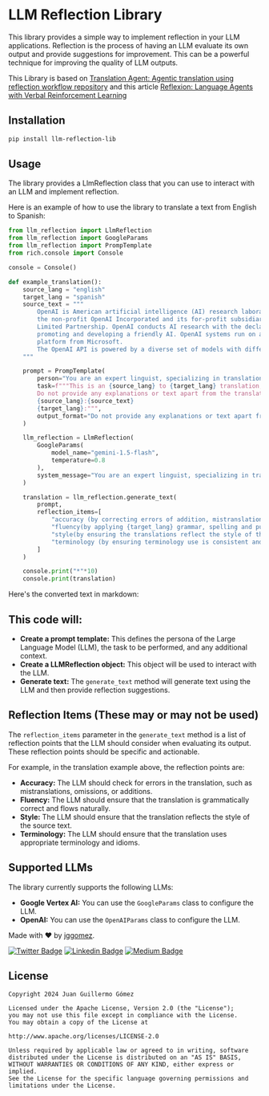# LLM Reflection Library

This library provides a simple way to implement reflection in your LLM applications. Reflection is the process of having an LLM evaluate its own output and provide suggestions for improvement. This can be a powerful technique for improving the quality of LLM outputs.

This Library is based on [Translation Agent: Agentic translation using reflection workflow repository](https://github.com/andrewyng/translation-agent) and this article [Reflexion: Language Agents with Verbal Reinforcement Learning](https://arxiv.org/pdf/2303.11366)

## Installation

```bash
pip install llm-reflection-lib
```

## Usage
The library provides a LlmReflection class that you can use to interact with an LLM and implement reflection.

Here is an example of how to use the library to translate a text from English to Spanish:

```python
from llm_reflection import LlmReflection
from llm_reflection import GoogleParams
from llm_reflection import PrompTemplate
from rich.console import Console

console = Console()

def example_translation():
    source_lang = "english"
    target_lang = "spanish"
    source_text = """
        OpenAI is American artificial intelligence (AI) research laboratory consisting of
        the non-profit OpenAI Incorporated and its for-profit subsidiary corporation OpenAI
        Limited Partnership. OpenAI conducts AI research with the declared intention of
        promoting and developing a friendly AI. OpenAI systems run on an Azure-based supercomputing
        platform from Microsoft.
        The OpenAI API is powered by a diverse set of models with different capabilities and price points.
    """

    prompt = PrompTemplate(
        person="You are an expert linguist, specializing in translation",
        task=f"""This is an {source_lang} to {target_lang} translation, please provide the {target_lang} translation for this text.
        Do not provide any explanations or text apart from the translation.
        {source_lang}:{source_text}
        {target_lang}:""",
        output_format="Do not provide any explanations or text apart from the translation."
    )

    llm_reflection = LlmReflection(
        GoogleParams(
            model_name="gemini-1.5-flash",
            temperature=0.8
        ),
        system_message="You are an expert linguist, specializing in translation"
    )

    translation = llm_reflection.generate_text(
        prompt,
        reflection_items=[
            "accuracy (by correcting errors of addition, mistranslation, omission, or untranslated text)",
            "fluency(by applying {target_lang} grammar, spelling and punctuation rules, and ensuring there are no unnecessary repetitions)",
            "style(by ensuring the translations reflect the style of the source text and takes into account any cultural context)",
            "terminology (by ensuring terminology use is consistent and reflects the source text domain; and by only ensuring you use equivalent idioms {target_lang}).",
        ]
    )

    console.print("*"*10)
    console.print(translation)

```

Here's the converted text in markdown:

## This code will:

* **Create a prompt template:** This defines the persona of the Large Language Model (LLM), the task to be performed, and any additional context.
* **Create a LLMReflection object:** This object will be used to interact with the LLM.
* **Generate text:** The `generate_text` method will generate text using the LLM and then provide reflection suggestions.

## Reflection Items (These may or may not be used)

The `reflection_items` parameter in the `generate_text` method is a list of reflection points that the LLM should consider when evaluating its output. These reflection points should be specific and actionable.

For example, in the translation example above, the reflection points are:

* **Accuracy:** The LLM should check for errors in the translation, such as mistranslations, omissions, or additions.
* **Fluency:** The LLM should ensure that the translation is grammatically correct and flows naturally.
* **Style:** The LLM should ensure that the translation reflects the style of the source text.
* **Terminology:** The LLM should ensure that the translation uses appropriate terminology and idioms.

## Supported LLMs

The library currently supports the following LLMs:

* **Google Vertex AI:** You can use the `GoogleParams` class to configure the LLM.
* **OpenAI:** You can use the `OpenAIParams` class to configure the LLM.

Made with ❤ by  [jggomez](https://devhack.co).

[![Twitter Badge](https://img.shields.io/badge/-@jggomezt-1ca0f1?style=flat-square&labelColor=1ca0f1&logo=twitter&logoColor=white&link=https://twitter.com/jggomezt)](https://twitter.com/jggomezt)
[![Linkedin Badge](https://img.shields.io/badge/-jggomezt-blue?style=flat-square&logo=Linkedin&logoColor=white&link=https://www.linkedin.com/in/jggomezt/)](https://www.linkedin.com/in/jggomezt/)
[![Medium Badge](https://img.shields.io/badge/-@jggomezt-03a57a?style=flat-square&labelColor=000000&logo=Medium&link=https://medium.com/@jggomezt)](https://medium.com/@jggomezt)

## License

    Copyright 2024 Juan Guillermo Gómez

    Licensed under the Apache License, Version 2.0 (the "License");
    you may not use this file except in compliance with the License.
    You may obtain a copy of the License at

    http://www.apache.org/licenses/LICENSE-2.0

    Unless required by applicable law or agreed to in writing, software
    distributed under the License is distributed on an "AS IS" BASIS,
    WITHOUT WARRANTIES OR CONDITIONS OF ANY KIND, either express or implied.
    See the License for the specific language governing permissions and
    limitations under the License.
